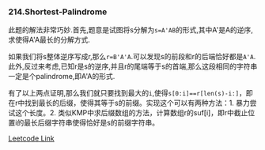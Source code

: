 ### 214.Shortest-Palindrome

此题的解法非常巧妙.首先,题意是试图将s分解为```s=A'AB```的形式,其中A'是A的逆序,求使得A'A最长的分解方式.

如果我们将s整体逆序写成r,那么```r=B'A'A```.可以发现s的前段和r的后端恰好都是```A'A```.此外,反过来考虑,已知r是s的逆序,并且r的尾端等于s的首端,那么这段相同的字符串一定是个palindrome,即A'A的形式.

有了以上两点证明,那么我们就只要找到最大的```i```,使得```s[0:i]==r[len(s)-i:]```，即在r中找到最长的后缀，使得其等于s的前缀。实现这个可以有两种方法：1. 暴力尝试这个长度。2. 类似KMP中求后缀数组的方法，计算数组r的suf[i]，即r中截止位置i的最长后缀字符串使得恰好是s的前缀字符串。



[Leetcode Link](https://leetcode.com/problems/shortest-palindrome)
